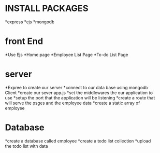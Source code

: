 # INSTALL PACKAGES
  *express
  *ejs
  *mongodb

# front End
  *Use Ejs
  *Home page
  *Employee List Page
  *To-do List Page

# server
  *Expree to create our server
  *connect to our data base using mongodb Client
  *create our sever app.js
  *set the middlewares the our application to use
  *setup the port that the application will be listening
  *create a route that will serve the psges and the employee data
  *create a static array of employee

# Database
  *create a database called employee
  *create a todo list collection
  *upload the todo list with data
